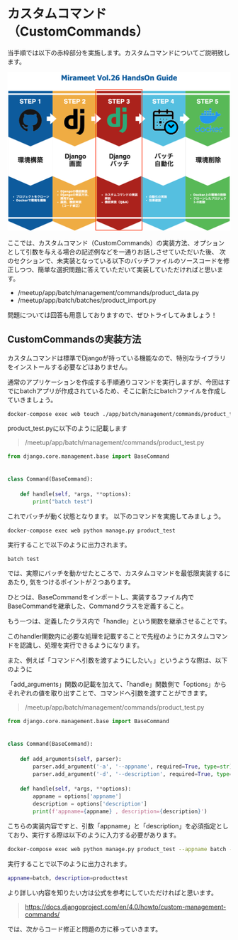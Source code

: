 # カスタムコマンド（CustomCommands）

当手順では以下の赤枠部分を実施します。カスタムコマンドについてご説明致します。

![](./img/30.png)

ここでは、カスタムコマンド（CustomCommands）の実装方法、オプションとして引数を与える場合の記述例などを一通りお話しさせていただいた後、
次のセクションで、未実装となっている以下のバッチファイルのソースコードを修正しつつ、簡単な選択問題に答えていただいて実装していただければと思います。

- /meetup/app/batch/management/commands/product_data.py
- /meetup/app/batch/batches/product_import.py

問題については回答も用意しておりますので、ぜひトライしてみましょう！

## CustomCommandsの実装方法
カスタムコマンドは標準でDjangoが持っている機能なので、特別なライブラリをインストールする必要などはありません。

通常のアプリケーションを作成する手順通りコマンドを実行しますが、今回はすでにbatchアプリが作成されているため、そこに新たにbatchファイルを作成していきましょう。

```sh
docker-compose exec web touch ./app/batch/management/commands/product_test.py
```

product_test.pyに以下のように記載します
>/meetup/app/batch/management/commands/product_test.py

```python
from django.core.management.base import BaseCommand


class Command(BaseCommand):

    def handle(self, *args, **options):
        print("batch test")
```

これでバッチが動く状態となります。
以下のコマンドを実施してみましょう。
```sh
docker-compose exec web python manage.py product_test
```

実行することで以下のように出力されます。
```
batch test
```

では、実際にバッチを動かせたところで、カスタムコマンドを最低限実装するにあたり,
気をつけるポイントが２つあります。

ひとつは、BaseCommandをインポートし、実装するファイル内でBaseCommandを継承した、Commandクラスを定義すること。

もう一つは、定義したクラス内で「handle」という関数を継承させることです。

このhandler関数内に必要な処理を記載することで先程のようにカスタムコマンドを認識し、処理を実行できるようになります。

また、例えば「コマンドへ引数を渡すようにしたい。」というような際は、以下のように

「add_arguments」関数の記載を加えて、「handle」関数側で「options」からそれぞれの値を取り出すことで、コマンドへ引数を渡すことができます。


>/meetup/app/batch/management/commands/product_test.py

```python
from django.core.management.base import BaseCommand


class Command(BaseCommand):

    def add_arguments(self, parser):
        parser.add_argument('-a', '--appname', required=True, type=str)
        parser.add_argument('-d', '--description', required=True, type=str)        

    def handle(self, *args, **options):
        appname = options['appname']
        description = options['description']
        print(f'appname={appname} , description={description}')
```

こちらの実装内容ですと、引数「appname」と「description」を必須指定としており、実行する際は以下のように入力する必要があります。

```sh
docker-compose exec web python manage.py product_test --appname batch --description producttest
```

実行することで以下のように出力されます。
```sh
appname=batch, description=producttest
```

より詳しい内容を知りたい方は公式を参考にしていただければと思います。
>https://docs.djangoproject.com/en/4.0/howto/custom-management-commands/

では、次からコード修正と問題の方に移っていきます。
